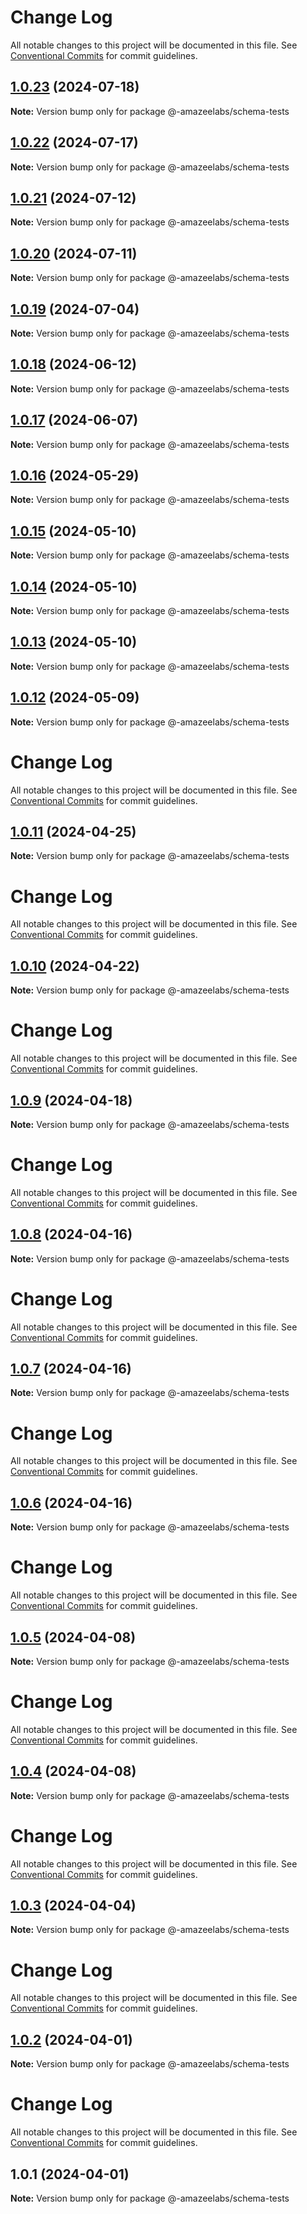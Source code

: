 # Change Log

All notable changes to this project will be documented in this file.
See [Conventional Commits](https://conventionalcommits.org) for commit guidelines.

## [1.0.23](https://github.com/AmazeeLabs/silverback-mono/compare/@-amazeelabs/schema-tests@1.0.22...@-amazeelabs/schema-tests@1.0.23) (2024-07-18)

**Note:** Version bump only for package @-amazeelabs/schema-tests





## [1.0.22](https://github.com/AmazeeLabs/silverback-mono/compare/@-amazeelabs/schema-tests@1.0.21...@-amazeelabs/schema-tests@1.0.22) (2024-07-17)

**Note:** Version bump only for package @-amazeelabs/schema-tests





## [1.0.21](https://github.com/AmazeeLabs/silverback-mono/compare/@-amazeelabs/schema-tests@1.0.20...@-amazeelabs/schema-tests@1.0.21) (2024-07-12)

**Note:** Version bump only for package @-amazeelabs/schema-tests





## [1.0.20](https://github.com/AmazeeLabs/silverback-mono/compare/@-amazeelabs/schema-tests@1.0.19...@-amazeelabs/schema-tests@1.0.20) (2024-07-11)

**Note:** Version bump only for package @-amazeelabs/schema-tests





## [1.0.19](https://github.com/AmazeeLabs/silverback-mono/compare/@-amazeelabs/schema-tests@1.0.18...@-amazeelabs/schema-tests@1.0.19) (2024-07-04)

**Note:** Version bump only for package @-amazeelabs/schema-tests





## [1.0.18](https://github.com/AmazeeLabs/silverback-mono/compare/@-amazeelabs/schema-tests@1.0.17...@-amazeelabs/schema-tests@1.0.18) (2024-06-12)

**Note:** Version bump only for package @-amazeelabs/schema-tests





## [1.0.17](https://github.com/AmazeeLabs/silverback-mono/compare/@-amazeelabs/schema-tests@1.0.16...@-amazeelabs/schema-tests@1.0.17) (2024-06-07)

**Note:** Version bump only for package @-amazeelabs/schema-tests





## [1.0.16](https://github.com/AmazeeLabs/silverback-mono/compare/@-amazeelabs/schema-tests@1.0.15...@-amazeelabs/schema-tests@1.0.16) (2024-05-29)

**Note:** Version bump only for package @-amazeelabs/schema-tests





## [1.0.15](https://github.com/AmazeeLabs/silverback-mono/compare/@-amazeelabs/schema-tests@1.0.14...@-amazeelabs/schema-tests@1.0.15) (2024-05-10)

**Note:** Version bump only for package @-amazeelabs/schema-tests





## [1.0.14](https://github.com/AmazeeLabs/silverback-mono/compare/@-amazeelabs/schema-tests@1.0.13...@-amazeelabs/schema-tests@1.0.14) (2024-05-10)

**Note:** Version bump only for package @-amazeelabs/schema-tests





## [1.0.13](https://github.com/AmazeeLabs/silverback-mono/compare/@-amazeelabs/schema-tests@1.0.12...@-amazeelabs/schema-tests@1.0.13) (2024-05-10)

**Note:** Version bump only for package @-amazeelabs/schema-tests





## [1.0.12](https://github.com/AmazeeLabs/silverback-mono/compare/@-amazeelabs/schema-tests@1.0.11...@-amazeelabs/schema-tests@1.0.12) (2024-05-09)

**Note:** Version bump only for package @-amazeelabs/schema-tests





# Change Log

All notable changes to this project will be documented in this file. See
[Conventional Commits](https://conventionalcommits.org) for commit guidelines.

## [1.0.11](https://github.com/AmazeeLabs/silverback-mono/compare/@-amazeelabs/schema-tests@1.0.10...@-amazeelabs/schema-tests@1.0.11) (2024-04-25)

**Note:** Version bump only for package @-amazeelabs/schema-tests

# Change Log

All notable changes to this project will be documented in this file. See
[Conventional Commits](https://conventionalcommits.org) for commit guidelines.

## [1.0.10](https://github.com/AmazeeLabs/silverback-mono/compare/@-amazeelabs/schema-tests@1.0.9...@-amazeelabs/schema-tests@1.0.10) (2024-04-22)

**Note:** Version bump only for package @-amazeelabs/schema-tests

# Change Log

All notable changes to this project will be documented in this file. See
[Conventional Commits](https://conventionalcommits.org) for commit guidelines.

## [1.0.9](https://github.com/AmazeeLabs/silverback-mono/compare/@-amazeelabs/schema-tests@1.0.8...@-amazeelabs/schema-tests@1.0.9) (2024-04-18)

**Note:** Version bump only for package @-amazeelabs/schema-tests

# Change Log

All notable changes to this project will be documented in this file. See
[Conventional Commits](https://conventionalcommits.org) for commit guidelines.

## [1.0.8](https://github.com/AmazeeLabs/silverback-mono/compare/@-amazeelabs/schema-tests@1.0.7...@-amazeelabs/schema-tests@1.0.8) (2024-04-16)

**Note:** Version bump only for package @-amazeelabs/schema-tests

# Change Log

All notable changes to this project will be documented in this file. See
[Conventional Commits](https://conventionalcommits.org) for commit guidelines.

## [1.0.7](https://github.com/AmazeeLabs/silverback-mono/compare/@-amazeelabs/schema-tests@1.0.6...@-amazeelabs/schema-tests@1.0.7) (2024-04-16)

**Note:** Version bump only for package @-amazeelabs/schema-tests

# Change Log

All notable changes to this project will be documented in this file. See
[Conventional Commits](https://conventionalcommits.org) for commit guidelines.

## [1.0.6](https://github.com/AmazeeLabs/silverback-mono/compare/@-amazeelabs/schema-tests@1.0.5...@-amazeelabs/schema-tests@1.0.6) (2024-04-16)

**Note:** Version bump only for package @-amazeelabs/schema-tests

# Change Log

All notable changes to this project will be documented in this file. See
[Conventional Commits](https://conventionalcommits.org) for commit guidelines.

## [1.0.5](https://github.com/AmazeeLabs/silverback-mono/compare/@-amazeelabs/schema-tests@1.0.4...@-amazeelabs/schema-tests@1.0.5) (2024-04-08)

**Note:** Version bump only for package @-amazeelabs/schema-tests

# Change Log

All notable changes to this project will be documented in this file. See
[Conventional Commits](https://conventionalcommits.org) for commit guidelines.

## [1.0.4](https://github.com/AmazeeLabs/silverback-mono/compare/@-amazeelabs/schema-tests@1.0.3...@-amazeelabs/schema-tests@1.0.4) (2024-04-08)

**Note:** Version bump only for package @-amazeelabs/schema-tests

# Change Log

All notable changes to this project will be documented in this file. See
[Conventional Commits](https://conventionalcommits.org) for commit guidelines.

## [1.0.3](https://github.com/AmazeeLabs/silverback-mono/compare/@-amazeelabs/schema-tests@1.0.2...@-amazeelabs/schema-tests@1.0.3) (2024-04-04)

**Note:** Version bump only for package @-amazeelabs/schema-tests

# Change Log

All notable changes to this project will be documented in this file. See
[Conventional Commits](https://conventionalcommits.org) for commit guidelines.

## [1.0.2](https://github.com/AmazeeLabs/silverback-mono/compare/@-amazeelabs/schema-tests@1.0.1...@-amazeelabs/schema-tests@1.0.2) (2024-04-01)

**Note:** Version bump only for package @-amazeelabs/schema-tests

# Change Log

All notable changes to this project will be documented in this file. See
[Conventional Commits](https://conventionalcommits.org) for commit guidelines.

## 1.0.1 (2024-04-01)

**Note:** Version bump only for package @-amazeelabs/schema-tests
